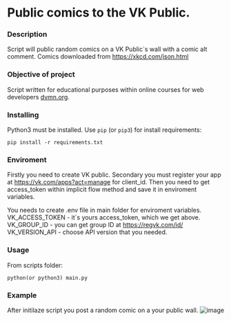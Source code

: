 # Public comics to the VK Public.
### Description

Script will public random comics on a VK Public`s wall with a comic alt comment.
Comics downloaded from https://xkcd.com/json.html

### Objective of project

Script written for educational purposes within online courses for web developers [dvmn.org](https://dvmn.org/).

### Installing

Python3 must be installed. 
Use `pip` (or `pip3`) for install requirements:
```
pip install -r requirements.txt
```

### Enviroment

Firstly you need to create VK public.
Secondary you must register your app at https://vk.com/apps?act=manage for client_id.
Then you need to get access_token within implicit flow method and save it in enviroment variables.

You needs to create .env file in main folder for enviroment variables.
VK_ACCESS_TOKEN - it`s yours access_token, which we get above.
VK_GROUP_ID - you can get group ID at https://regvk.com/id/
VK_VERSION_API - choose API version that you needed.

### Usage

From scripts folder:
```
python(or python3) main.py
```
### Example
After initilaze script you post a random comic on a your public wall.
![image](https://user-images.githubusercontent.com/79669407/205518895-b6d8d326-9aff-4fc2-879f-532cb30cd88e.png)

